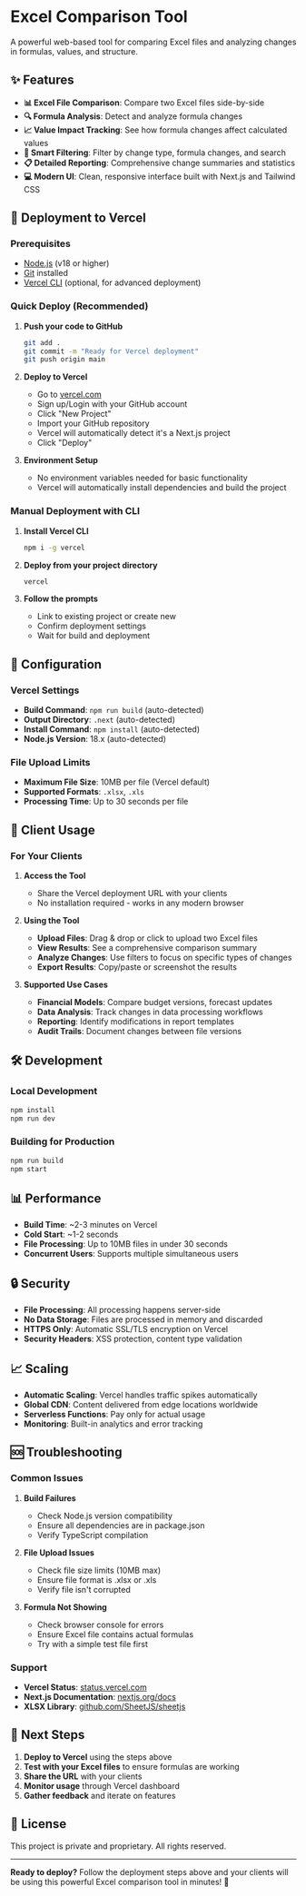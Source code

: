 # Excel Comparison Tool

A powerful web-based tool for comparing Excel files and analyzing changes in formulas, values, and structure.

## ✨ Features

- **📊 Excel File Comparison**: Compare two Excel files side-by-side
- **🔍 Formula Analysis**: Detect and analyze formula changes
- **📈 Value Impact Tracking**: See how formula changes affect calculated values
- **🎯 Smart Filtering**: Filter by change type, formula changes, and search
- **📋 Detailed Reporting**: Comprehensive change summaries and statistics
- **💻 Modern UI**: Clean, responsive interface built with Next.js and Tailwind CSS

## 🚀 Deployment to Vercel

### Prerequisites
- [Node.js](https://nodejs.org/) (v18 or higher)
- [Git](https://git-scm.com/) installed
- [Vercel CLI](https://vercel.com/cli) (optional, for advanced deployment)

### Quick Deploy (Recommended)

1. **Push your code to GitHub**
   ```bash
   git add .
   git commit -m "Ready for Vercel deployment"
   git push origin main
   ```

2. **Deploy to Vercel**
   - Go to [vercel.com](https://vercel.com)
   - Sign up/Login with your GitHub account
   - Click "New Project"
   - Import your GitHub repository
   - Vercel will automatically detect it's a Next.js project
   - Click "Deploy"

3. **Environment Setup**
   - No environment variables needed for basic functionality
   - Vercel will automatically install dependencies and build the project

### Manual Deployment with CLI

1. **Install Vercel CLI**
   ```bash
   npm i -g vercel
   ```

2. **Deploy from your project directory**
   ```bash
   vercel
   ```

3. **Follow the prompts**
   - Link to existing project or create new
   - Confirm deployment settings
   - Wait for build and deployment

## 🔧 Configuration

### Vercel Settings
- **Build Command**: `npm run build` (auto-detected)
- **Output Directory**: `.next` (auto-detected)
- **Install Command**: `npm install` (auto-detected)
- **Node.js Version**: 18.x (auto-detected)

### File Upload Limits
- **Maximum File Size**: 10MB per file (Vercel default)
- **Supported Formats**: `.xlsx`, `.xls`
- **Processing Time**: Up to 30 seconds per file

## 📱 Client Usage

### For Your Clients

1. **Access the Tool**
   - Share the Vercel deployment URL with your clients
   - No installation required - works in any modern browser

2. **Using the Tool**
   - **Upload Files**: Drag & drop or click to upload two Excel files
   - **View Results**: See a comprehensive comparison summary
   - **Analyze Changes**: Use filters to focus on specific types of changes
   - **Export Results**: Copy/paste or screenshot the results

3. **Supported Use Cases**
   - **Financial Models**: Compare budget versions, forecast updates
   - **Data Analysis**: Track changes in data processing workflows
   - **Reporting**: Identify modifications in report templates
   - **Audit Trails**: Document changes between file versions

## 🛠️ Development

### Local Development
```bash
npm install
npm run dev
```

### Building for Production
```bash
npm run build
npm start
```

## 📊 Performance

- **Build Time**: ~2-3 minutes on Vercel
- **Cold Start**: ~1-2 seconds
- **File Processing**: Up to 10MB files in under 30 seconds
- **Concurrent Users**: Supports multiple simultaneous users

## 🔒 Security

- **File Processing**: All processing happens server-side
- **No Data Storage**: Files are processed in memory and discarded
- **HTTPS Only**: Automatic SSL/TLS encryption on Vercel
- **Security Headers**: XSS protection, content type validation

## 📈 Scaling

- **Automatic Scaling**: Vercel handles traffic spikes automatically
- **Global CDN**: Content delivered from edge locations worldwide
- **Serverless Functions**: Pay only for actual usage
- **Monitoring**: Built-in analytics and error tracking

## 🆘 Troubleshooting

### Common Issues

1. **Build Failures**
   - Check Node.js version compatibility
   - Ensure all dependencies are in package.json
   - Verify TypeScript compilation

2. **File Upload Issues**
   - Check file size limits (10MB max)
   - Ensure file format is .xlsx or .xls
   - Verify file isn't corrupted

3. **Formula Not Showing**
   - Check browser console for errors
   - Ensure Excel file contains actual formulas
   - Try with a simple test file first

### Support

- **Vercel Status**: [status.vercel.com](https://status.vercel.com)
- **Next.js Documentation**: [nextjs.org/docs](https://nextjs.org/docs)
- **XLSX Library**: [github.com/SheetJS/sheetjs](https://github.com/SheetJS/sheetjs)

## 🎯 Next Steps

1. **Deploy to Vercel** using the steps above
2. **Test with your Excel files** to ensure formulas are working
3. **Share the URL** with your clients
4. **Monitor usage** through Vercel dashboard
5. **Gather feedback** and iterate on features

## 📝 License

This project is private and proprietary. All rights reserved.

---

**Ready to deploy?** Follow the deployment steps above and your clients will be using this powerful Excel comparison tool in minutes! 🚀
